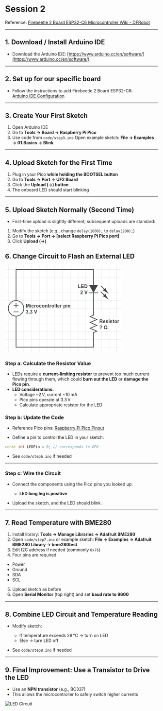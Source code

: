 # Session 2

Reference: [Firebeetle 2 Board ESP32-C6 Microcontroller Wiki - DFRobot](https://wiki.dfrobot.com/SKU_DFR1075_FireBeetle_2_Board_ESP32_C6)

---

## 1. Download / Install Arduino IDE
- Download the Arduino IDE: [https://www.arduino.cc/en/software/](https://www.arduino.cc/en/software/)  

---

## 2. Set up for our specific board
- Follow the instructions to add Firebeetle 2 Board ESP32-C6:  
  [Arduino IDE Configuration](https://wiki.dfrobot.com/SKU_DFR1075_FireBeetle_2_Board_ESP32_C6#Arduino%20IDE%20Configuration)

---

## 3. Create Your First Sketch
1. Open Arduino IDE  
2. Go to **Tools → Board → Raspberry Pi Pico**  
3. Use code from ```code/step3.ino``` Open example sketch: **File → Examples → 01.Basics → Blink**

---

## 4. Upload Sketch for the First Time
1. Plug in your Pico **while holding the BOOTSEL button**  
2. Go to **Tools → Port → UF2 Board**  
3. Click the **Upload (→) button**  
4. The onboard LED should start blinking

---

## 5. Upload Sketch Normally (Second Time)
- First-time upload is slightly different; subsequent uploads are standard:  
1. Modify the sketch (e.g., change `delay(1000);` to `delay(200);`)  
2. Go to **Tools → Port → [select Raspberry Pi Pico port]**  
3. Click **Upload (→)**  

## 6. Change Circuit to Flash an External LED

![LED Circuit](circuits/circuit1.jpg)

### Step a: Calculate the Resistor Value
- LEDs require a **current-limiting resistor** to prevent too much current flowing through them, which could **burn out the LED** or **damage the Pico pin**.  
- **LED considerations:**  
  - Voltage ~2 V, current ~10 mA  
  - Pico pins operate at 3.3 V  
  - Calculate appropriate resistor for the LED  

### Step b: Update the Code

- Reference Pico pins: [Raspberry Pi Pico Pinout](https://www.raspberrypi.com/documentation/microcontrollers/pico-series.html)  

- Define a pin to control the LED in your sketch:  
```cpp
const int LEDPin = 0; // corresponds to GP0
````
- See ```code/step6.ino``` if needed

---

### Step c: Wire the Circuit

* Connect the components using the Pico pins you looked up:

  * **LED long leg is positive**

* Upload the sketch, and the LED should blink.

---

## 7. Read Temperature with BME280

1. Install library: **Tools → Manage Libraries → Adafruit BME280**
2. Open ```code/step7.ino``` or example sketch: **File → Examples → Adafruit BME280 Library → bme280test**
3. Edit I2C address if needed (commonly `0x76`)
4. Four pins are required
  - Power
  - Ground
  - SDA
  - SCL  
5. Upload sketch as before
6. Open **Serial Monitor** (top right) and set **baud rate to 9600**

---

## 8. Combine LED Circuit and Temperature Reading

* Modify sketch:

  * If temperature exceeds 28 °C → turn on LED
  * Else → turn LED off
* See ```code/step8.ino``` if needed

---

## 9. Final Improvement: Use a Transistor to Drive the LED

* Use an **NPN transistor** (e.g., BC337)
* This allows the microcontroller to safely switch higher currents

![LED Circuit](circuits/circuit2.jpg)